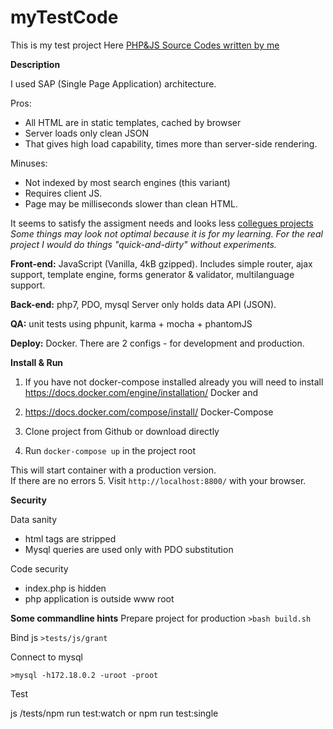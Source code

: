 # myTestCode

This is my test project
Here  [PHP&JS Source Codes written by me](../tree/master/!sources)

**Description**

I used SAP (Single Page Application) architecture. 

Pros:  
- All HTML are in static templates, cached by browser
- Server loads only clean JSON
- That gives high load capability, times more than server-side rendering.

Minuses:
- Not indexed by most search engines (this variant)
- Requires client JS.
- Page may be milliseconds slower than clean HTML.  

It seems to satisfy the assigment needs and looks less [collegues projects](https://www.google.com.ua/search?dcr=0&ei=3dr-WcfKNujM6AT10azYDA&q=github+webmasters+forge+%D0%B7%D0%B0%D0%B4%D0%B0%D0%BD%D0%B8%D0%B5&oq=github+webmasters+forge+%D0%B7%D0%B0%D0%B4%D0%B0%D0%BD%D0%B8%D0%B5&gs_l=psy-ab.3...62369.64715.0.65171.8.8.0.0.0.0.134.906.0j8.8.0....0...1.1.64.psy-ab..1.0.0....0.TEYegDlGjfM)
*Some things may look not optimal because it is for my learning.
For the real project I would do things "quick-and-dirty" without  experiments.*

 
**Front-end:**  JavaScript (Vanilla, 4kB gzipped). Includes simple router, ajax support, template engine, forms generator & validator, multilanguage support.  

**Back-end:** php7, PDO, mysql 
Server only holds data API (JSON). 

**QA:** unit tests using phpunit, karma + mocha + phantomJS 

**Deploy:** Docker. There  are  2 configs - for development and production.  


**Install & Run** 

1. If you have not docker-compose installed already you will need to install 
https://docs.docker.com/engine/installation/ Docker and 
2. https://docs.docker.com/compose/install/ Docker-Compose


3. Clone project from Github
or download directly 

4. Run `docker-compose up` in the project root
  
This will start container with a production version.  
If there are no errors 
5. Visit  `http://localhost:8800/` with your browser. 


**Security**

Data sanity
- html tags are stripped
- Mysql queries are used only with PDO substitution 

Code security 

- index.php is hidden
- php application is outside www root



**Some commandline hints**
Prepare project for production
`>bash build.sh `

Bind js
`>tests/js/grant`


Connect to mysql 

`>mysql -h172.18.0.2 -uroot -proot`


Test

js 
/tests/npm run test:watch
or 
npm run test:single
